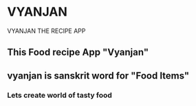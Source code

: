 # VYANJAN
VYANJAN THE RECIPE APP

## This Food recipe App "Vyanjan"
## vyanjan is sanskrit word for "Food Items"
### Lets create world of tasty food

